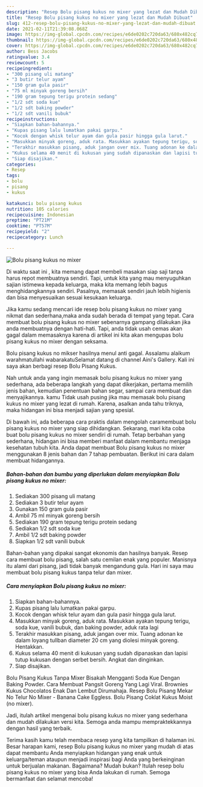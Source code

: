 ```yaml
---
description: "Resep Bolu pisang kukus no mixer yang lezat dan Mudah Dibuat"
title: "Resep Bolu pisang kukus no mixer yang lezat dan Mudah Dibuat"
slug: 412-resep-bolu-pisang-kukus-no-mixer-yang-lezat-dan-mudah-dibuat
date: 2021-02-11T21:39:08.068Z
image: https://img-global.cpcdn.com/recipes/e6de0202c720da63/680x482cq70/bolu-pisang-kukus-no-mixer-foto-resep-utama.jpg
thumbnail: https://img-global.cpcdn.com/recipes/e6de0202c720da63/680x482cq70/bolu-pisang-kukus-no-mixer-foto-resep-utama.jpg
cover: https://img-global.cpcdn.com/recipes/e6de0202c720da63/680x482cq70/bolu-pisang-kukus-no-mixer-foto-resep-utama.jpg
author: Bess Jacobs
ratingvalue: 3.4
reviewcount: 5
recipeingredient:
- "300 pisang uli matang"
- "3 butir telur ayam"
- "150 gram gula pasir"
- "75 ml minyak goreng bersih"
- "190 gram tepung terigu protein sedang"
- "1/2 sdt soda kue"
- "1/2 sdt baking powder"
- "1/2 sdt vanili bubuk"
recipeinstructions:
- "Siapkan bahan-bahannya."
- "Kupas pisang lalu lumatkan pakai garpu."
- "Kocok dengan whisk telur ayam dan gula pasir hingga gula larut."
- "Masukkan minyak goreng, aduk rata. Masukkan ayakan tepung terigu, soda kue, vanili bubuk, dan baking powder, aduk rata lagi"
- "Terakhir masukkan pisang, aduk jangan over mix. Tuang adonan ke dalam loyang tullban diameter 20 cm yang diolesi minyak goreng. Hentakkan."
- "Kukus selama 40 menit di kukusan yang sudah dipanaskan dan lapisi tutup kukusan dengan serbet bersih. Angkat dan dinginkan."
- "Siap disajikan."
categories:
- Resep
tags:
- bolu
- pisang
- kukus

katakunci: bolu pisang kukus 
nutrition: 105 calories
recipecuisine: Indonesian
preptime: "PT21M"
cooktime: "PT57M"
recipeyield: "2"
recipecategory: Lunch

---
```



![Bolu pisang kukus no mixer](https://img-global.cpcdn.com/recipes/e6de0202c720da63/680x482cq70/bolu-pisang-kukus-no-mixer-foto-resep-utama.jpg)

Di waktu  saat ini , kita memang dapat membeli masakan siap saji tanpa harus repot membuatnya sendiri. Tapi, untuk kita yang mau menyuguhkan sajian istimewa kepada keluarga, maka kita memang lebih bagus menghidangkannya sendiri. Pasalnya, memasak sendiri jauh lebih higienis dan bisa menyesuaikan sesuai kesukaan keluarga.

Jika kamu sedang mencari ide resep bolu pisang kukus no mixer yang nikmat dan sederhana,maka anda sudah berada di tempat yang tepat. Cara membuat bolu pisang kukus no mixer  sebenarnya gampang dilakukan jika anda membuatnya dengan hati-hati. Tapi, anda tidak usah cemas akan gagal dalam memasaknya 
karena di artikel ini kita akan mengupas bolu pisang kukus no mixer dengan seksama.  

Bolu pisang kukus no mikser hasilnya menul anti gagal. Assalamu alaikum warahmatullahi wabarakatuSelamat datang di channel Aini&#39;s Gallery. Kali ini saya akan berbagi resep Bolu Pisang Kukus.

Nah untuk anda yang ingin memasak bolu pisang kukus no mixer yang sederhana, ada beberapa langkah yang dapat dikerjakan, pertama memilih jenis bahan, kemudian penentuan bahan segar, sampai cara membuat dan menyajikannya. kamu Tidak usah pusing jika mau memasak bolu pisang kukus no mixer yang lezat di rumah. Karena, asalkan anda  tahu triknya, maka hidangan ini bisa menjadi sajian yang spesial.

Di bawah ini, ada beberapa cara praktis  dalam mengolah caramembuat bolu pisang kukus no mixer yang siap dihidangkan. Sekarang, mari kita coba buat bolu pisang kukus no mixer sendiri di rumah. Tetap berbahan yang sederhana, hidangan ini bisa memberi manfaat dalam membantu menjaga kesehatan tubuh kita. Anda dapat membuat Bolu pisang kukus no mixer menggunakan 8 jenis bahan dan 7 tahap pembuatan. Berikut ini cara dalam membuat hidangannya.

<!--inarticleads1-->

##### Bahan-bahan dan bumbu yang diperlukan dalam menyiapkan Bolu pisang kukus no mixer:

1. Sediakan 300 pisang uli matang
1. Sediakan 3 butir telur ayam
1. Gunakan 150 gram gula pasir
1. Ambil 75 ml minyak goreng bersih
1. Sediakan 190 gram tepung terigu protein sedang
1. Sediakan 1/2 sdt soda kue
1. Ambil 1/2 sdt baking powder
1. Siapkan 1/2 sdt vanili bubuk


Bahan-bahan yang dipakai sangat ekonomis dan hasilnya banyak. Resep cara membuat bolu pisang, salah satu cemilan enak yang populer. Manisnya itu alami dari pisang, jadi tidak banyak mengandung gula. Hari ini saya mau membuat bolu pisang kukus tanpa telur dan mixer. 

<!--inarticleads2-->

##### Cara menyiapkan Bolu pisang kukus no mixer:

1. Siapkan bahan-bahannya.
1. Kupas pisang lalu lumatkan pakai garpu.
1. Kocok dengan whisk telur ayam dan gula pasir hingga gula larut.
1. Masukkan minyak goreng, aduk rata. Masukkan ayakan tepung terigu, soda kue, vanili bubuk, dan baking powder, aduk rata lagi
1. Terakhir masukkan pisang, aduk jangan over mix. Tuang adonan ke dalam loyang tullban diameter 20 cm yang diolesi minyak goreng. Hentakkan.
1. Kukus selama 40 menit di kukusan yang sudah dipanaskan dan lapisi tutup kukusan dengan serbet bersih. Angkat dan dinginkan.
1. Siap disajikan.


Bolu Pisang Kukus Tanpa Mixer Bisakah Mengganti Soda Kue Dengan Baking Powder. Cara Membuat Pangsit Goreng Yang Lagi Viral. Brownies Kukus Chocolatos Enak Dan Lembut Dirumahaja. Resep Bolu Pisang Mekar No Telur No Mixer - Banana Cake Eggless. Bolu Pisang Coklat Kukus Moist (no mixer). 

Jadi, itulah artikel mengenai  bolu pisang kukus no mixer  yang sederhana dan mudah dilakukan versi kita. Semoga anda mampu mempraktekkannya dengan hasil yang terbaik. 

Terima kasih kamu telah membaca resep yang kita tampilkan di halaman ini. Besar harapan kami, resep  Bolu pisang kukus no mixer yang mudah di atas dapat membantu Anda menyiapkan hidangan yang enak untuk keluarga/teman ataupun menjadi inspirasi bagi Anda yang berkeinginan untuk berjualan makanan. Bagaimana? Mudah bukan? Itulah resep bolu pisang kukus no mixer yang bisa Anda lakukan di rumah. Semoga bermanfaat dan selamat mencoba!

